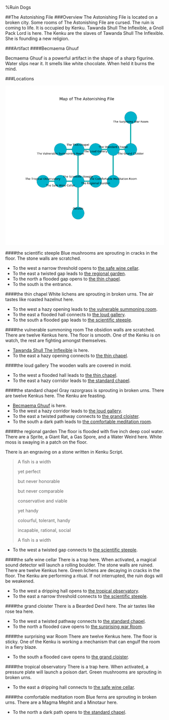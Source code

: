 %Ruin Dogs

##The Astonishing File
###Overview
The Astonishing File is located on a broken city. Some rooms of The Astonishing File are cursed. The ruin is coming to life. It is occupied by Kenku. <a name="Tawanda-Shull-The-Inflexible"></a>Tawanda Shull The Inflexible, a Gnoll Pack Lord is here. The Kenku are the slaves of Tawanda Shull The Inflexible. She  is founding a new religion. 



###Artifact
####<a name="Becmaema-Ghuuf"></a>Becmaema Ghuuf


Becmaema Ghuuf is a powerful artifact in the shape of a sharp figurine. Water slips near it. It smells like white chocolate. When held it burns the mind. 





###Locations


![](../v2/images/The-Astonishing-File.png)

####<a name="the-scientific-steeple"></a>the scientific steeple
Blue mushrooms are sprouting in cracks in the floor. The stone walls are scratched. 



* To the west a narrow threshold opens to [the safe wine cellar](#the-safe-wine-cellar).
* To the east a twisted gap leads to [the regional garden](#the-regional-garden).
* To the north a flooded gap opens to [the thin chapel](#the-thin-chapel).
* To the south is the entrance.


####<a name="the-thin-chapel"></a>the thin chapel
White lichens are sprouting in broken urns. The air tastes like roasted hazelnut here. 



* To the west a hazy opening leads to [the vulnerable summoning room](#the-vulnerable-summoning-room).
* To the east a flooded hall connects to [the loud gallery](#the-loud-gallery).
* To the south a flooded gap leads to [the scientific steeple](#the-scientific-steeple).


####<a name="the-vulnerable-summoning-room"></a>the vulnerable summoning room
The obsidion walls are scratched. There are twelve Kenkus here. The floor is smooth. One of the Kenku is on watch, the rest are fighting amongst themselves. 



* [Tawanda Shull The Inflexible](#Tawanda-Shull-The-Inflexible) is here.
* To the east a hazy opening connects to [the thin chapel](#the-thin-chapel).


####<a name="the-loud-gallery"></a>the loud gallery
The wooden walls are covered in mold. 



* To the west a flooded hall leads to [the thin chapel](#the-thin-chapel).
* To the east a hazy corridor leads to [the standard chapel](#the-standard-chapel).


####<a name="the-standard-chapel"></a>the standard chapel
Gray razorgrass is sprouting in broken urns. There are twelve Kenkus here. The Kenku are feasting. 



* [Becmaema Ghuuf](#Becmaema-Ghuuf) is here.
* To the west a hazy corridor leads to [the loud gallery](#the-loud-gallery).
* To the east a twisted pathway connects to [the grand cloister](#the-grand-cloister).
* To the south a dark path leads to [the comfortable meditation room](#the-comfortable-meditation-room).


####<a name="the-regional-garden"></a>the regional garden
The floor is flooded with five inch deep cool water. There are a Sprite, a Giant Rat, a Gas Spore, and a Water Weird here. White moss is swaying in a patch on the floor. 

There is an engraving on a stone written in Kenku Script. 

> A fish is a width
>
> yet perfect
>
> but never honorable
>
> but never comparable
>
> conservative and viable
>
> yet handy
>
> colourful, tolerant, handy
>
> incapable, rational, social
>
> A fish is a width
>


* To the west a twisted gap connects to [the scientific steeple](#the-scientific-steeple).


####<a name="the-safe-wine-cellar"></a>the safe wine cellar
There is a trap here. When activated, a magical sound detector will launch a rolling boulder. The stone walls are ruined. There are twelve Kenkus here. Green lichens are decaying in cracks in the floor. The Kenku are performing a ritual. If not interrupted, the ruin dogs will be weakened. 



* To the west a dripping hall opens to [the tropical observatory](#the-tropical-observatory).
* To the east a narrow threshold connects to [the scientific steeple](#the-scientific-steeple).


####<a name="the-grand-cloister"></a>the grand cloister
There is a Bearded Devil here. The air tastes like rose tea here. 



* To the west a twisted pathway connects to [the standard chapel](#the-standard-chapel).
* To the north a flooded cave opens to [the surprising war Room](#the-surprising-war-Room).


####<a name="the-surprising-war-Room"></a>the surprising war Room
There are twelve Kenkus here. The floor is sticky. One of the Kenku is working a mechanism that can engulf the room in a fiery blaze. 



* To the south a flooded cave opens to [the grand cloister](#the-grand-cloister).


####<a name="the-tropical-observatory"></a>the tropical observatory
There is a trap here. When activated, a pressure plate will launch a poison dart. Green mushrooms are sprouting in broken urns. 



* To the east a dripping hall connects to [the safe wine cellar](#the-safe-wine-cellar).


####<a name="the-comfortable-meditation-room"></a>the comfortable meditation room
Blue ferns are sprouting in broken urns. There are a Magma Mephit and a Minotaur here. 



* To the north a dark path opens to [the standard chapel](#the-standard-chapel).


